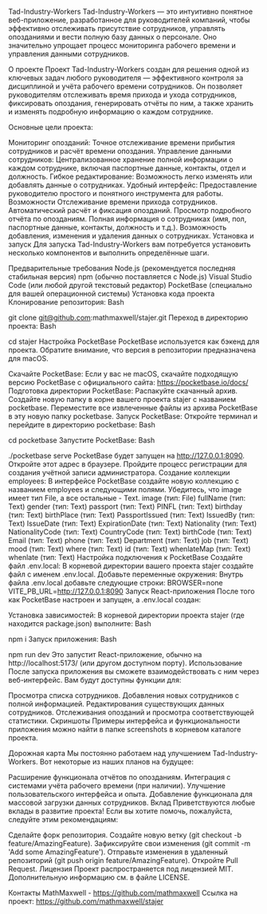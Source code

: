 Tad-Industry-Workers
Tad-Industry-Workers — это интуитивно понятное веб-приложение, разработанное для руководителей компаний, чтобы эффективно отслеживать присутствие сотрудников, управлять опозданиями и вести полную базу данных о персонале. Оно значительно упрощает процесс мониторинга рабочего времени и управления данными сотрудников.

О проекте
Проект Tad-Industry-Workers создан для решения одной из ключевых задач любого руководителя — эффективного контроля за дисциплиной и учёта рабочего времени сотрудников. Он позволяет руководителям отслеживать время прихода и ухода сотрудников, фиксировать опоздания, генерировать отчёты по ним, а также хранить и изменять подробную информацию о каждом сотруднике.

Основные цели проекта:

Мониторинг опозданий: Точное отслеживание времени прибытия сотрудников и расчёт времени опоздания.
Управление данными сотрудников: Централизованное хранение полной информации о каждом сотруднике, включая паспортные данные, контакты, отдел и должность.
Гибкое редактирование: Возможность легко изменять или добавлять данные о сотрудниках.
Удобный интерфейс: Предоставление руководителю простого и понятного инструмента для работы.
Возможности
Отслеживание времени прихода сотрудников.
Автоматический расчёт и фиксация опозданий.
Просмотр подробного отчёта по опозданиям.
Полная информация о сотрудниках (имя, пол, паспортные данные, контакты, должность и т.д.).
Возможность добавления, изменения и удаления данных о сотрудниках.
Установка и запуск
Для запуска Tad-Industry-Workers вам потребуется установить несколько компонентов и выполнить определённые шаги.

Предварительные требования
Node.js (рекомендуется последняя стабильная версия)
npm (обычно поставляется с Node.js)
Visual Studio Code (или любой другой текстовый редактор)
PocketBase (специально для вашей операционной системы)
Установка кода проекта
Клонирование репозитория:
Bash

git clone git@github.com:mathmaxwell/stajer.git
Переход в директорию проекта:
Bash

cd stajer
Настройка PocketBase
PocketBase используется как бэкенд для проекта. Обратите внимание, что версия в репозитории предназначена для macOS.

Скачайте PocketBase: Если у вас не macOS, скачайте подходящую версию PocketBase с официального сайта: https://pocketbase.io/docs/
Подготовка директории PocketBase:
Распакуйте скачанный архив.
Создайте новую папку в корне вашего проекта stajer с названием pocketbase.
Переместите все извлеченные файлы из архива PocketBase в эту новую папку pocketbase.
Запуск PocketBase:
Откройте терминал и перейдите в директорию pocketbase:
Bash

cd pocketbase
Запустите PocketBase:
Bash

./pocketbase serve
PocketBase будет запущен на http://127.0.0.1:8090. Откройте этот адрес в браузере.
Пройдите процесс регистрации для создания учётной записи администратора.
Создание коллекции employees: В интерфейсе PocketBase создайте новую коллекцию с названием employees и следующими полями. Убедитесь, что image имеет тип File, а все остальные - Text.
image (тип: File)
fullName (тип: Text)
gender (тип: Text)
passport (тип: Text)
PINFL (тип: Text)
birthday (тип: Text)
birthPlace (тип: Text)
PassportIssued (тип: Text)
IssuedBy (тип: Text)
IssueDate (тип: Text)
ExpirationDate (тип: Text)
Nationality (тип: Text)
NationalityCode (тип: Text)
CountryCode (тип: Text)
birthCode (тип: Text)
Email (тип: Text)
phone (тип: Text)
Department (тип: Text)
job (тип: Text)
mood (тип: Text)
where (тип: Text)
id (тип: Text)
whenlateMap (тип: Text)
whenlate (тип: Text)
Настройка подключения к PocketBase
Создайте файл .env.local: В корневой директории вашего проекта stajer создайте файл с именем .env.local.
Добавьте переменные окружения: Внутрь файла .env.local добавьте следующие строки:
BROWSER=none
VITE_PB_URL=http://127.0.0.1:8090
Запуск React-приложения
После того как PocketBase настроен и запущен, а .env.local создан:

Установка зависимостей: В корневой директории проекта stajer (где находится package.json) выполните:
Bash

npm i
Запуск приложения:
Bash

npm run dev
Это запустит React-приложение, обычно на http://localhost:5173/ (или другом доступном порту).
Использование
После запуска приложения вы сможете взаимодействовать с ним через веб-интерфейс. Вам будут доступны функции для:

Просмотра списка сотрудников.
Добавления новых сотрудников с полной информацией.
Редактирования существующих данных сотрудников.
Отслеживания опозданий и просмотра соответствующей статистики.
Скриншоты
Примеры интерфейса и функциональности приложения можно найти в папке screenshots в корневом каталоге проекта.

Дорожная карта
Мы постоянно работаем над улучшением Tad-Industry-Workers. Вот некоторые из наших планов на будущее:

Расширение функционала отчётов по опозданиям.
Интеграция с системами учёта рабочего времени (при наличии).
Улучшение пользовательского интерфейса и опыта.
Добавление функционала для массовой загрузки данных сотрудников.
Вклад
Приветствуются любые вклады в развитие проекта! Если вы хотите помочь, пожалуйста, следуйте этим рекомендациям:

Сделайте форк репозитория.
Создайте новую ветку (git checkout -b feature/AmazingFeature).
Зафиксируйте свои изменения (git commit -m 'Add some AmazingFeature').
Отправьте изменения в удаленный репозиторий (git push origin feature/AmazingFeature).
Откройте Pull Request.
Лицензия
Проект распространяется под лицензией MIT. Дополнительную информацию см. в файле LICENSE.

Контакты
MathMaxwell - https://github.com/mathmaxwell
Ссылка на проект: https://github.com/mathmaxwell/stajer
